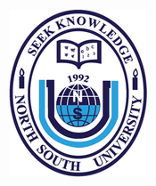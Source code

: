 <space><space><space><space>![alt text](https://raw.githubusercontent.com/NSU-FA20-CSE299-2/Group05/main/Images/nsu%20logo.png?token=AKQK2LYBWWEZSDQJLB6JAEK7XNPOO)


